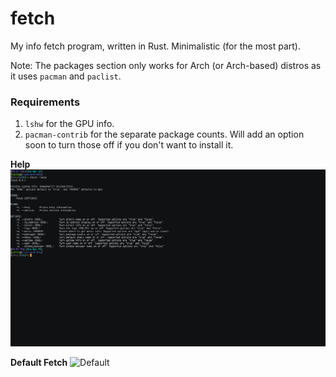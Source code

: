 # fetch
My info fetch program, written in Rust. Minimalistic (for the most part).

Note: The packages section only works for Arch (or Arch-based) distros as it uses `pacman` and `paclist`.

### Requirements
1. `lshw` for the GPU info.
2. `pacman-contrib` for the separate package counts. Will add an option soon to turn those off if you don't want to install it.

**Help**
![Help](Screenshots/help.png?raw=true "Help")

**Default Fetch**
![Default](Screenshots/default.png?raw=true "Default")
